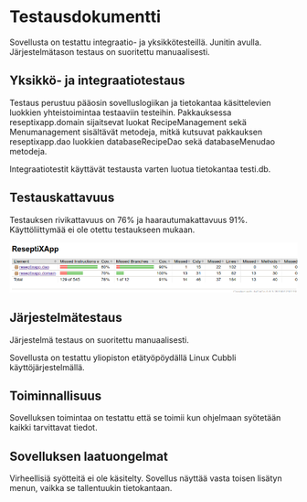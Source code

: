 # Testausdokumentti 

Sovellusta on testattu integraatio- ja yksikkötesteillä. Junitin avulla.
Järjestelmätason testaus on suoritettu manuaalisesti. 
 
## Yksikkö- ja integraatiotestaus

Testaus perustuu pääosin sovelluslogiikan ja tietokantaa käsittelevien luokkien yhteistoimintaa testaaviin testeihin.
Pakkauksessa reseptixapp.domain
sijaitsevat luokat RecipeManagement sekä Menumanagement sisältävät metodeja, mitkä
kutsuvat pakkauksen reseptixapp.dao luokkien  databaseRecipeDao sekä databaseMenudao metodeja. 

Integraatiotestit käyttävät testausta varten luotua tietokantaa testi.db. 

## Testauskattavuus 
Testauksen rivikattavuus on 76% ja haarautumakattavuus 91%. Käyttöliittymää ei ole otettu testaukseen mukaan. 

<img src=https://github.com/Eddiejjay/ot-harjoitustyo/blob/master/ReseptiXApp/dokumentaatio/Kuvat/jacoco.png/>

## Järjestelmätestaus

Järjestelmä testaus on suoritettu manuaalisesti.

Sovellusta on testattu yliopiston etätyöpöydällä Linux Cubbli käyttöjärjestelmällä. 

## Toiminnallisuus 
Sovelluksen toimintaa on testattu että se toimii kun ohjelmaan syötetään kaikki tarvittavat tiedot. 


## Sovelluksen laatuongelmat 
Virheellisiä syötteitä ei ole käsitelty. 
Sovellus näyttää vasta toisen lisätyn menun, vaikka se tallentuukin tietokantaan. 


